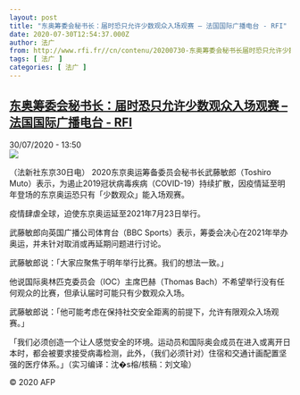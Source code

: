 ```yaml
---
layout: post
title: "东奥筹委会秘书长：届时恐只允许少数观众入场观赛 – 法国国际广播电台 - RFI"
date: 2020-07-30T12:54:37.000Z
author: 法广
from: http://www.rfi.fr//cn/contenu/20200730-东奥筹委会秘书长届时恐只允许少数观众入场观赛
tags: [ 法广 ]
categories: [ 法广 ]
---
```

<!--1596113677000-->
[东奥筹委会秘书长：届时恐只允许少数观众入场观赛 – 法国国际广播电台 - RFI](http://www.rfi.fr//cn/contenu/20200730-%E4%B8%9C%E5%A5%A5%E7%AD%B9%E5%A7%94%E4%BC%9A%E7%A7%98%E4%B9%A6%E9%95%BF%E5%B1%8A%E6%97%B6%E6%81%90%E5%8F%AA%E5%85%81%E8%AE%B8%E5%B0%91%E6%95%B0%E8%A7%82%E4%BC%97%E5%85%A5%E5%9C%BA%E8%A7%82%E8%B5%9B)
------

<div>
<div>30/07/2020 - 13:50</div><img src="https://s.rfi.fr/media/display/7f34004a-d25c-11ea-ac1f-005056a964fe/w:310/p:16x9/spo0004b.200730195002.jpg"><div class="t-content__body u-clearfix"><div class="m-interstitial"></div><p>（法新社东京30日电）    2020东京奥运筹备委员会秘书长武藤敏郎（Toshiro Muto）表示，为遏止2019冠状病毒疾病（COVID-19）持续扩散，因疫情延至明年登场的东京奥运恐只有「少数观众」能入场观赛。</p><p>    疫情肆虐全球，迫使东京奥运延至2021年7月23日举行。</p><p>    武藤敏郎向英国广播公司体育台（BBC Sports）表示，筹委会决心在2021年举办奥运，并未针对取消或再延期问题进行讨论。</p><p>    武藤敏郎说：「大家应聚焦于明年举行比赛。我们的想法一致。」</p><p>    他说国际奥林匹克委员会（IOC）主席巴赫（Thomas Bach）不希望举行没有任何观众的比赛，但承认届时可能只有少数观众入场。</p><p>    武藤敏郎说：「他可能考虑在保持社交安全距离的前提下，允许有限观众入场观赛。」</p><p>    「我们必须创造一个让人感觉安全的环境。运动员和国际奥会成员在进入或离开日本时，都会被要求接受病毒检测，此外，（我们必须针对）住宿和交通计画配置坚强的医疗体系。」（实习编译：沈�s榕/核稿：刘文瑜）</p><p class="t-copyright">© 2020 AFP</p>        </div>
</div>
